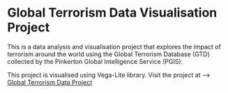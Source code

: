 # Global Terrorism Data Visualisation Project

This is a data analysis and visualisation project that explores the impact of terrorism around the world using the Global Terrorism Database (GTD) collected by the Pinkerton Global Intelligence Service (PGIS). 

This project is visualised using Vega-Lite library. Visit the project at --> [Global Terrorism Data Project](https://nateruze.github.io/data_viz_global_terrorism/)


